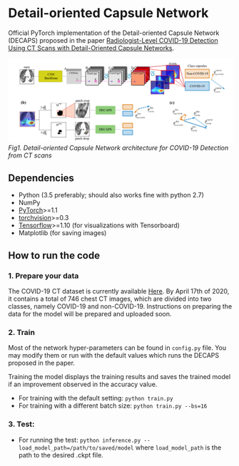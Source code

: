 # Detail-oriented Capsule Network
Official PyTorch implementation of the Detail-oriented Capsule Network (DECAPS) proposed in 
the paper [Radiologist-Level COVID-19 Detection Using CT Scans with Detail-Oriented Capsule Networks](https://arxiv.org/pdf/2004.07407.pdf).

![FastCapsNet](imgs/decaps.png)
*Fig1. Detail-oriented Capsule Network architecture for COVID-19 Detection from CT scans*


## Dependencies
- Python (3.5 preferably; should also works fine with python 2.7)
- NumPy
- [PyTorch](https://pytorch.org/)>=1.1
- [torchvision](https://pytorch.org/)>=0.3
- [Tensorflow](https://github.com/tensorflow/tensorflow)>=1.10 (for visualizations with Tensorboard)
- Matplotlib (for saving images)


## How to run the code

### 1. Prepare your data
The COVID-19 CT dataset is currently available [Here](https://github.com/UCSD-AI4H/COVID-CT). 
By April 17th of 2020,  it
contains a total of 746 chest CT images, which are divided
into two classes, namely COVID-19 and non-COVID-19. Instructions on 
preparing the data for the model will be prepared and uploaded soon. 

### 2. Train
Most of the network hyper-parameters can be found in ```config.py``` file. You may modify them or run with
the default values which runs the DECAPS proposed in the paper.


Training the model displays the training results and saves the trained model if an improvement observed in the accuracy value.
- For training with the default setting: ```python train.py ```
- For training with a different batch size: ```python train.py --bs=16```

### 3. Test:
- For running the test: ```python inference.py --load_model_path=/path/to/saved/model```
where ```load_model_path``` is the path to the desired .ckpt file.



